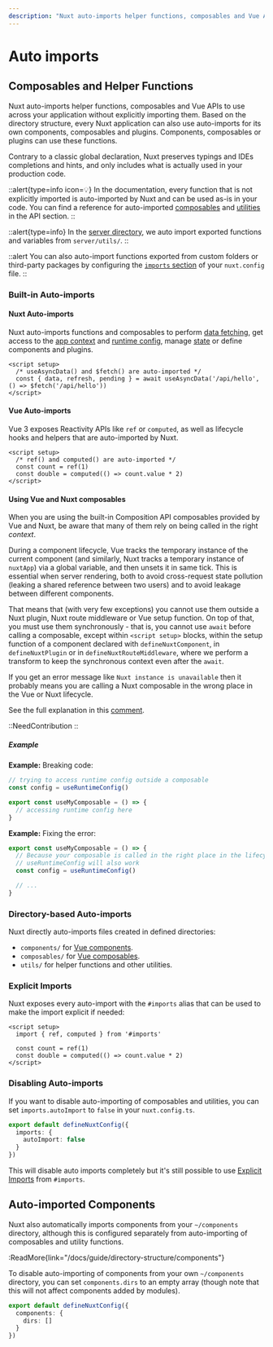 ```yaml
---
description: "Nuxt auto-imports helper functions, composables and Vue APIs."
---
```


# Auto imports

## Composables and Helper Functions

Nuxt auto-imports helper functions, composables and Vue APIs to use across your application without explicitly importing them. Based on the directory structure, every Nuxt application can also use auto-imports for its own components, composables and plugins. Components, composables or plugins can use these functions.

Contrary to a classic global declaration, Nuxt preserves typings and IDEs completions and hints, and only includes what is actually used in your production code.

::alert{type=info icon=💡}
In the documentation, every function that is not explicitly imported is auto-imported by Nuxt and can be used as-is in your code.
You can find a reference for auto-imported [composables](/docs/api/composables/use-async-data) and [utilities](/docs/api/utils/dollarfetch) in the API section.
::

::alert{type=info}
In the [server directory](/docs/guide/directory-structure/server), we auto import exported functions and variables from `server/utils/`.
::

::alert
You can also auto-import functions exported from custom folders or third-party packages by configuring the [`imports` section](/docs/api/configuration/nuxt-config#imports) of your `nuxt.config` file.
::

### Built-in Auto-imports

#### Nuxt Auto-imports

Nuxt auto-imports functions and composables to perform [data fetching](/docs/getting-started/data-fetching), get access to the [app context](/docs/api/composables/use-nuxt-app) and [runtime config](/docs/guide/going-further/runtime-config), manage [state](/docs/getting-started/state-management) or define components and plugins.

```vue
<script setup>
  /* useAsyncData() and $fetch() are auto-imported */
  const { data, refresh, pending } = await useAsyncData('/api/hello', () => $fetch('/api/hello'))
</script>
```

#### Vue Auto-imports

Vue 3 exposes Reactivity APIs like `ref` or `computed`, as well as lifecycle hooks and helpers that are auto-imported by Nuxt.

```vue
<script setup>
  /* ref() and computed() are auto-imported */
  const count = ref(1)
  const double = computed(() => count.value * 2)
</script>
```

#### Using Vue and Nuxt composables

<!-- TODO: move to separate page with https://github.com/nuxt/nuxt/issues/14723 and add more information -->

When you are using the built-in Composition API composables provided by Vue and Nuxt, be aware that many of them rely on being called in the right _context_.

During a component lifecycle, Vue tracks the temporary instance of the current component (and similarly, Nuxt tracks a temporary instance of `nuxtApp`) via a global variable, and then unsets it in same tick. This is essential when server rendering, both to avoid cross-request state pollution (leaking a shared reference between two users) and to avoid leakage between different components.

That means that (with very few exceptions) you cannot use them outside a Nuxt plugin, Nuxt route middleware or Vue setup function. On top of that, you must use them synchronously - that is, you cannot use `await` before calling a composable, except within `<script setup>` blocks, within the setup function of a component declared with `defineNuxtComponent`, in `defineNuxtPlugin` or in `defineNuxtRouteMiddleware`, where we perform a transform to keep the synchronous context even after the `await`.

If you get an error message like `Nuxt instance is unavailable` then it probably means you are calling a Nuxt composable in the wrong place in the Vue or Nuxt lifecycle.

See the full explanation in this [comment](https://github.com/nuxt/nuxt/issues/14269#issuecomment-1397352832).

::NeedContribution
::

##### Example

**Example:** Breaking code:

```ts [composables/example.ts]
// trying to access runtime config outside a composable
const config = useRuntimeConfig()

export const useMyComposable = () => {
  // accessing runtime config here
}
```

**Example:** Fixing the error:

```ts [composables/example.ts]
export const useMyComposable = () => {
  // Because your composable is called in the right place in the lifecycle,
  // useRuntimeConfig will also work
  const config = useRuntimeConfig()

  // ...
}
```

### Directory-based Auto-imports

Nuxt directly auto-imports files created in defined directories:

- `components/` for [Vue components](/docs/guide/directory-structure/components).
- `composables/` for [Vue composables](/docs/guide/directory-structure/composables).
- `utils/` for helper functions and other utilities.

### Explicit Imports

Nuxt exposes every auto-import with the `#imports` alias that can be used to make the import explicit if needed:

```vue
<script setup>
  import { ref, computed } from '#imports'

  const count = ref(1)
  const double = computed(() => count.value * 2)
</script>
```

### Disabling Auto-imports

If you want to disable auto-importing of composables and utilities, you can set `imports.autoImport` to `false` in your `nuxt.config.ts`.

```ts [nuxt.config.ts]
export default defineNuxtConfig({
  imports: {
    autoImport: false
  }
})
```

This will disable auto imports completely but it's still possible to use [Explicit Imports](#explicit-imports) from `#imports`.

## Auto-imported Components

Nuxt also automatically imports components from your `~/components` directory, although this is configured separately from auto-importing of composables and utility functions.

:ReadMore{link="/docs/guide/directory-structure/components"}

To disable auto-importing of components from your own `~/components` directory, you can set `components.dirs` to an empty array (though note that this will not affect components added by modules).

```ts [nuxt.config.ts]
export default defineNuxtConfig({
  components: {
    dirs: []
  }
})
```
